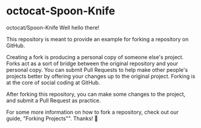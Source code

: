 # octocat-Spoon-Knife
octocat/Spoon-Knife
Well hello there!

This repository is meant to provide an example for forking a repository on GitHub.

Creating a fork is producing a personal copy of someone else's project. Forks act as a sort of bridge between the original repository and your personal copy. You can submit Pull Requests to help make other people's projects better by offering your changes up to the original project. Forking is at the core of social coding at GitHub.

After forking this repository, you can make some changes to the project, and submit a Pull Request as practice.

For some more information on how to fork a repository, check out our guide, "Forking Projects"". Thanks! 💖
